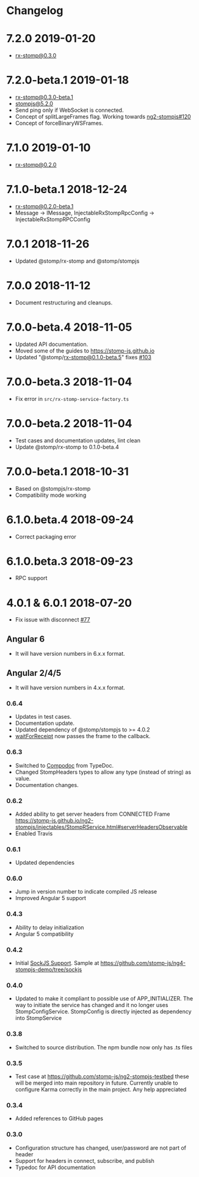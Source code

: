 # Changelog

# 7.2.0 2019-01-20

- rx-stomp@0.3.0

# 7.2.0-beta.1 2019-01-18

- rx-stomp@0.3.0-beta.1
- stompjs@5.2.0
- Send ping only if WebSocket is connected.
- Concept of splitLargeFrames flag.
  Working towards [ng2-stompjs#120](https://github.com/stomp-js/ng2-stompjs/issues/120)
- Concept of forceBinaryWSFrames.

# 7.1.0 2019-01-10

- rx-stomp@0.2.0

# 7.1.0-beta.1 2018-12-24

- rx-stomp@0.2.0-beta.1
- Message -> IMessage, InjectableRxStompRpcConfig -> InjectableRxStompRPCConfig

# 7.0.1 2018-11-26

- Updated @stomp/rx-stomp and @stomp/stompjs 

# 7.0.0 2018-11-12

- Document restructuring and cleanups.

# 7.0.0-beta.4 2018-11-05

- Updated API documentation.
- Moved some of the guides to https://stomp-js.github.io
- Updated "@stomp/rx-stomp@0.1.0-beta.5" fixes
  [#103](https://github.com/stomp-js/ng2-stompjs/issues/103)

# 7.0.0-beta.3 2018-11-04

- Fix error in `src/rx-stomp-service-factory.ts`

# 7.0.0-beta.2 2018-11-04

- Test cases and documentation updates, lint clean
- Update @stomp/rx-stomp to 0.1.0-beta.4

# 7.0.0-beta.1 2018-10-31

- Based on @stompjs/rx-stomp
- Compatibility mode working

# 6.1.0.beta.4 2018-09-24

- Correct packaging error

# 6.1.0.beta.3 2018-09-23

- RPC support

# 4.0.1 & 6.0.1 2018-07-20

- Fix issue with disconnect [#77](https://github.com/stomp-js/ng2-stompjs/issues/77)

## Angular 6

- It will have version numbers in 6.x.x format.

## Angular 2/4/5

- It will have version numbers in 4.x.x format.

### 0.6.4

- Updates in test cases.
- Documentation update.
- Updated dependency of @stomp/stompjs to >= 4.0.2
- [waitForReceipt](https://stomp-js.github.io/ng2-stompjs/injectables/StompRService.html#waitForReceipt) now passes the frame to the callback.

### 0.6.3

- Switched to [Compodoc](https://github.com/compodoc/compodoc) from TypeDoc.
- Changed StompHeaders types to allow any type (instead of string) as value.
- Documentation changes.

### 0.6.2

- Added ability to get server headers from CONNECTED Frame 
  https://stomp-js.github.io/ng2-stompjs/injectables/StompRService.html#serverHeadersObservable
- Enabled Travis

### 0.6.1

- Updated dependencies

### 0.6.0

- Jump in version number to indicate compiled JS release
- Improved Angular 5 support

### 0.4.3

- Ability to delay initialization
- Angular 5 compatibility

### 0.4.2

- Initial [SockJS Support](https://stomp-js.github.io/ng2-stompjs/additional-documentation/sock-js.html).
Sample at https://github.com/stomp-js/ng4-stompjs-demo/tree/sockjs

### 0.4.0

- Updated to make it compliant to possible use of APP_INITIALIZER. The way to initiate the service has changed and it no longer uses StompConfigService.
StompConfig is directly injected as dependency into StompService

### 0.3.8

- Switched to source distribution. The npm bundle now only has .ts files

### 0.3.5

- Test case at https://github.com/stomp-js/ng2-stompjs-testbed these
  will be merged into main repository in future. Currently unable
  to configure Karma correctly in the main project. Any help appreciated

### 0.3.4

- Added references to GitHub pages

### 0.3.0

- Configuration structure has changed, user/password are not part of header
- Support for headers in connect, subscribe, and publish
- Typedoc for API documentation

